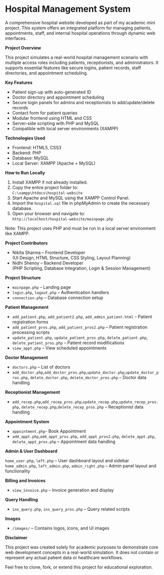 # Hospital Management System

A comprehensive hospital website developed as part of my academic mini project. This system offers an integrated platform for managing patients, appointments, staff, and internal hospital operations through dynamic web interfaces.

**Project Overview**

This project simulates a real-world hospital management scenario with multiple access roles including patients, receptionists, and administrators. It supports essential features like secure logins, patient records, staff directories, and appointment scheduling. 

**Key Features**

- Patient sign-up with auto-generated ID  
- Doctor directory and appointment scheduling  
- Secure login panels for admins and receptionists to add/update/delete records 
- Contact form for patient queries  
- Modular frontend using HTML and CSS  
- Server-side scripting with PHP and MySQL  
- Compatible with local server environments (XAMPP)

**Technologies Used**

- Frontend: HTML5, CSS3  
- Backend: PHP  
- Database: MySQL  
- Local Server: XAMPP (Apache + MySQL)

**How to Run Locally**

1. Install XAMPP if not already installed.  
2. Copy the entire project folder to:  
   `C:\xampp\htdocs\hospital-website`  
3. Start Apache and MySQL using the XAMPP Control Panel.  
4. Import the `hospital.sql` file in phpMyAdmin to create the necessary database.  
5. Open your browser and navigate to:  
   `http://localhost/hospital-website/mainpage.php`

Note: This project uses PHP and must be run in a local server environment like XAMPP.

**Project Contributors**

- Nikita Sharma – Frontend Developer  
  (UI Design, HTML Structure, CSS Styling, Layout Planning)  
- Nidhi Shenoy – Backend Developer  
  (PHP Scripting, Database Integration, Login & Session Management)

**Project Structure**

- `mainpage.php` – Landing page  
- `login.php`, `logout.php` – Authentication handlers  
- `connection.php` – Database connection setup

**Patient Management**

- `add_patient.php`, `add_patient2.php`, `add_admin_patient.html` – Patient registration forms  
- `add_patient_pros.php`, `add_patient_pros2.php` – Patient registration processing scripts
- `update_patient.php`, `update_patient_pros.php`, `delete_patient.php`, `delete_patient_pros.php` –  Patient record modifications  
- `view_appt.php` – View scheduled appointments

**Doctor Management**

- `doctors.php` – List of doctors  
- `add_doctor.php`,`add_doctor_pros.php`,`update_doctor.php`,`update_doctor_pros.php`, `delete_doctor.php`, `delete_doctor_pros.php` – Doctor data handling

**Receptionist Management**

- `add_recep.php`,`add_recep_pros.php`,`update_recep.php`,`update_recep_pros.php`, `delete_recep.php`,`delete_recep_pros.php` – Receptionist data handling

**Appointment System**

- `appointment.php`- Book Appointment
- `add_appt.php`,`add_appt_pros.php`, `add_appt_pros2.php`, `delete_appt.php`, `delete_appt_pros.php` – Appointment data handling

**Admin & User Dashboard**

`home_user.php`, `left.php` – User dashboard layout and sidebar
`home_admin.php`, `left_admin.php`, `admin_right.php` – Admin panel layout and functionality

**Billing and Invoices**

- `view_invoice.php` – Invoice generation and display

**Query Handling**

- `ins_query.php`, `ins_query_pros.php` – Query related scripts

**Images**

- `/images/` – Contains logos, icons, and UI images

**Disclaimer**

This project was created solely for academic purposes to demonstrate core web development concepts in a real-world simulation. It does not contain or represent any actual patient data or healthcare workflows.

Feel free to clone, fork, or extend this project for educational exploration.


